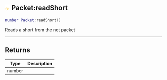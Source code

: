 ## ![shared](.gitbook/assets/shared.png) Packet:readShort


```lua
number Packet:readShort()
```

Reads a short from the net packet



------
## Returns

| Type | Description |
| ---- | ----------: |
| number |  |


